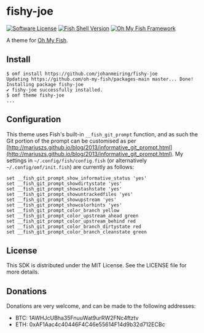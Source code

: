 # fishy-joe

[![Software License](https://img.shields.io/badge/License-MIT-orange.svg?style=flat-round)](https://github.com/johanmeiring/awesomeminer-go-sdk/blob/master/LICENSE)
[![Fish Shell Version](https://img.shields.io/badge/fish-v2.2.0-007EC7.svg?style=flat-round)](https://fishshell.com)
[![Oh My Fish Framework](https://img.shields.io/badge/Oh%20My%20Fish-Framework-007EC7.svg?style=flat-round)](https://www.github.com/oh-my-fish/oh-my-fish)

A theme for [Oh My Fish](https://www.github.com/oh-my-fish/oh-my-fish).

## Install

```fish
$ omf install https://github.com/johanmeiring/fishy-joe
Updating https://github.com/oh-my-fish/packages-main master... Done!
Installing package fishy-joe
✔ fishy-joe successfully installed.
$ omf theme fishy-joe
...
```

## Configuration

This theme uses Fish's built-in `__fish_git_prompt` function, and as such the Git portion of the prompt can be customised as per [http://mariuszs.github.io/blog/2013/informative_git_prompt.html](http://mariuszs.github.io/blog/2013/informative_git_prompt.html).   My settings in `~/.config/fish/config.fish` (or alternatively `~/.config/omf/init.fish`) are currently as follows:

```fish
set __fish_git_prompt_show_informative_status 'yes'
set __fish_git_prompt_showdirtystate 'yes'
set __fish_git_prompt_showstashstate 'yes'
set __fish_git_prompt_showuntrackedfiles 'yes'
set __fish_git_prompt_showupstream 'yes'
set __fish_git_prompt_showcolorhints 'yes'
set __fish_git_prompt_color_branch yellow
set __fish_git_prompt_color_upstream_ahead green
set __fish_git_prompt_color_upstream_behind red
set __fish_git_prompt_color_branch_dirtystate red
set __fish_git_prompt_color_branch_cleanstate green
```

## License

This SDK is distributed under the MIT License.  See the LICENSE file for more details.

## Donations

Donations are very welcome, and can be made to the following addresses:

* BTC: 1AWHJcUBha35FnuuWat9urRW2FNc4ftztv
* ETH: 0xAF1Aac4c40446F4C46e55614F14d9b32d712ECBc
